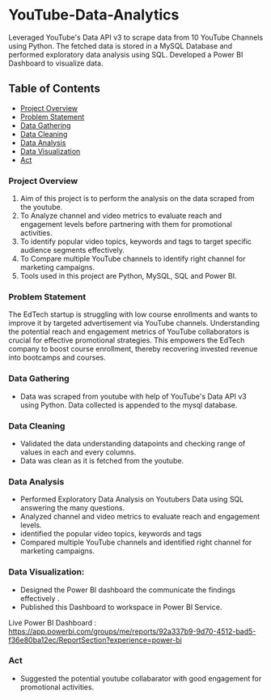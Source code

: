 # YouTube-Data-Analytics
Leveraged YouTube's Data API v3 to scrape data from 10 YouTube Channels using Python. The fetched data is stored in a MySQL Database and performed exploratory data analysis using SQL. Developed a Power BI Dashboard to visualize data.


## Table of Contents
- [Project Overview](#project-overview)
- [Problem Statement](#problem-statement)
- [Data Gathering](#data-gathering)
- [Data Cleaning](#data-cleaning)
- [Data Analysis](#data-analysis)
- [Data Visualization](#data-visualization)
- [Act](#act)
  
### Project Overview
1. Aim of this project is to perform the analysis on the data scraped from the youtube.
2. To Analyze channel and video metrics to evaluate reach and engagement levels before partnering with them for promotional activities.
3. To identify popular video topics, keywords and tags to target specific audience segments effectively.
4. To Compare multiple YouTube channels to identify right channel for marketing campaigns.
5. Tools used in this project are Python, MySQL, SQL and Power BI.

### Problem Statement
The EdTech startup is struggling with low course enrollments and wants to improve it by targeted advertisement via YouTube channels. Understanding the potential reach and engagement metrics of YouTube collaborators is crucial for effective promotional strategies. This empowers the EdTech company to boost course enrollment, thereby recovering invested revenue into bootcamps and courses.

### Data Gathering
- Data was scraped from youtube with help of YouTube's Data API v3 using Python. Data collected is appended to the mysql database.
  
### Data Cleaning
- Validated the data understanding datapoints and checking range of values in each and every columns.
- Data was clean as it is fetched from the youtube.

### Data Analysis
- Performed Exploratory Data Analysis on Youtubers Data using SQL answering the many questions.
- Analyzed channel and video metrics to evaluate reach and engagement levels.
- identified the popular video topics, keywords and tags
- Compared multiple YouTube channels and identified right channel for marketing campaigns.
  
### Data Visualization:
- Designed the Power BI dashboard the communicate the findings effectively .
- Published this Dashboard to workspace in Power BI Service.
  
Live Power BI Dashboard :
https://app.powerbi.com/groups/me/reports/92a337b9-9d70-4512-bad5-f36e80ba12ec/ReportSection?experience=power-bi


### Act
- Suggested the potential youtube collabarator with good engagement for promotional activities.



